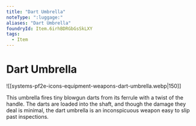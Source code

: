 ```yaml
---
title: "Dart Umbrella"
noteType: ":luggage:"
aliases: "Dart Umbrella"
foundryId: Item.6irhBDRGbGsSkLXY
tags:
  - Item
---
```


# Dart Umbrella
![[systems-pf2e-icons-equipment-weapons-dart-umbrella.webp|150]]

This umbrella fires tiny blowgun darts from its ferrule with a twist of the handle. The darts are loaded into the shaft, and though the damage they deal is minimal, the dart umbrella is an inconspicuous weapon easy to slip past inspections.
